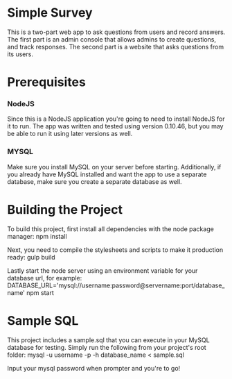 # Simple Survey
This is a two-part web app to ask questions from users and record answers. The first part is an admin console that allows admins to create questions, and track responses. The second part is a website that asks questions from its users.

# Prerequisites
### NodeJS
Since this is a NodeJS application you're going to need to install NodeJS for it to run. The app was written and tested using version 0.10.46, but you may be able to run it using later versions as well.

### MYSQL
Make sure you install MySQL on your server before starting. Additionally, if you already have MySQL installed and want the app to use a separate database, make sure you create a separate database as well.

# Building the Project
To build this project, first install all dependencies with the node package manager:
	npm install

Next, you need to compile the stylesheets and scripts to make it production ready:
	gulp build

Lastly start the node server using an environment variable for your database url, for example:
	DATABASE_URL='mysql://username:password@servername:port/database_name' npm start

# Sample SQL
This project includes a sample.sql that you can execute in your MySQL database for testing. Simply run the following from your project's root folder:
	mysql -u username -p -h database_name < sample.sql

Input your mysql password when prompter and you're to go!